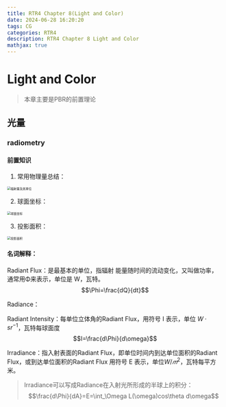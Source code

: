 ```yaml
---
title: RTR4 Chapter 8(Light and Color)
date: 2024-06-28 16:20:20
tags: CG
categories: RTR4
description: RTR4 Chapter 8 Light and Color
mathjax: true
---
```

# Light and Color

> 本章主要是PBR的前置理论

## 光量

### radiometry

#### 前置知识
1. 常用物理量总结：
<img src="/blog/img/RTR4/c8/202306131534243.png" alt="辐射量及其单位" style="zoom:50%;" />

2. 球面坐标：
<img src="/blog/img/RTR4/c8/20240320122411.png" alt="球面坐标" style="zoom:50%;" />

3. 投影面积：
<img src="/blog/img/RTR4/c8/20240320122536.png" alt="投影面积" style="zoom:50%;" />

#### 名词解释：
Radiant Flux：是最基本的单位，指辐射
能量随时间的流动变化，又叫做功率，通常用Φ来表示，单位是 W，瓦特。
$$\Phi=\frac{dQ}{dt}$$

Radiance：

Radiant Intensity：每单位立体角的Radiant Flux，用符号 I 表示，单位 $W·sr^{-1}$，瓦特每球面度
$$I=\frac{d\Phi}{d\omega}$$

Irradiance：指入射表面的Radiant Flux，即单位时间内到达单位面积的Radiant Flux，或到达单位面积的Radiant Flux
用符号 E 表示，单位$W/𝑚^2$，瓦特每平方米。

> Irradiance可以写成Radiance在入射光所形成的半球上的积分：
> $$\frac{d\Phi}{dA}=E=\int_\Omega L(\omega)cos\theta d\omega$$